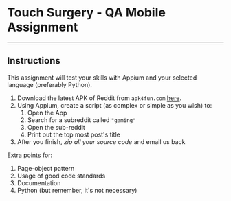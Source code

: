 # Touch Surgery - QA Mobile Assignment

---

## Instructions

This assignment will test your skills with Appium and your selected language (preferably Python).

1. Download the latest APK of Reddit from `apk4fun.com` [here](https://www.apk4fun.com/apps/com.reddit.frontpage/).
1. Using Appium, create a script (as complex or simple as you wish) to:
    1. Open the App
    1. Search for a subreddit called `"gaming"`
    1. Open the sub-reddit
    1. Print out the top most post's title
1. After you finish, *zip all your source code* and email us back

Extra points for:
1. Page-object pattern
1. Usage of good code standards
1. Documentation
1. Python (but remember, it's not necessary)